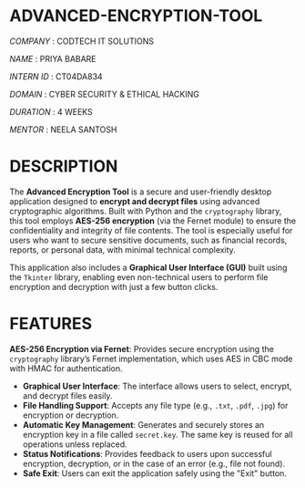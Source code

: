 # ADVANCED-ENCRYPTION-TOOL

*COMPANY* : CODTECH IT SOLUTIONS

*NAME* : PRIYA BABARE

*INTERN ID* : CT04DA834 

*DOMAIN* : CYBER  SECURITY & ETHICAL  HACKING

*DURATION* : 4 WEEKS

*MENTOR* : NEELA SANTOSH

# DESCRIPTION

The **Advanced Encryption Tool** is a secure and user-friendly desktop application designed to **encrypt and decrypt files** using advanced cryptographic algorithms. Built with Python and the `cryptography` library, this tool employs **AES-256 encryption** (via the Fernet module) to ensure the confidentiality and integrity of file contents. The tool is especially useful for users who want to secure sensitive documents, such as financial records, reports, or personal data, with minimal technical complexity.

This application also includes a **Graphical User Interface (GUI)** built using the `Tkinter` library, enabling even non-technical users to perform file encryption and decryption with just a few button clicks.

# FEATURES

**AES-256 Encryption via Fernet**: Provides secure encryption using the `cryptography` library’s Fernet implementation, which uses AES in CBC mode with HMAC for authentication.
-  **Graphical User Interface**: The interface allows users to select, encrypt, and decrypt files easily.
- **File Handling Support**: Accepts any file type (e.g., `.txt`, `.pdf`, `.jpg`) for encryption or decryption.
-  **Automatic Key Management**: Generates and securely stores an encryption key in a file called `secret.key`. The same key is reused for all operations unless replaced.
- **Status Notifications**: Provides feedback to users upon successful encryption, decryption, or in the case of an error (e.g., file not found).
-  **Safe Exit**: Users can exit the application safely using the "Exit" button.
